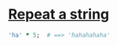 [1]: http://rosettacode.org/wiki/Repeat_a_string

# [Repeat a string][1]

```ruby
'ha' * 5;  # ==> 'hahahahaha'
```